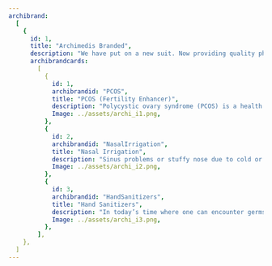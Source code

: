 ```yaml
---
archibrand:
  [
    {
      id: 1,
      title: "Archimedis Branded",
      description: "We have put on a new suit. Now providing quality pharmaceuticals right at your door step..",
      archibrandcards:
        [
          {
            id: 1,
            archibrandid: "PCOS",
            title: "PCOS (Fertility Enhancer)",
            description: "Polycystic ovary syndrome (PCOS) is a health problem that affects 1 in 10 women of childbearing age. Women with PCOS have a hormonal imbalance and metabolism problems that may affect their overall health and appearance. Our products can help you out with the issue.",
            Image: ../assets/archi_i1.png,
          },
          {
            id: 2,
            archibrandid: "NasalIrrigation",
            title: "Nasal Irrigation",
            description: "Sinus problems or stuffy nose due to cold or allergies, try out our Nasal Irrigation product and thank us later. Our quality combination of sodium chloride and sodium bicarbonate is sure to clear out your nasal passages and your problems.",
            Image: ../assets/archi_i2.png,
          },
          {
            id: 3,
            archibrandid: "HandSanitizers",
            title: "Hand Sanitizers",
            description: "In today’s time where one can encounter germs in all kinds of places, sanitization is the only way. You can rely on our alcohol-based hand sanitizer ‘SafeHandZ’ to keep your surroundings germ free. It offers maximum protection by killing 99.99% of germs in just 15 seconds without water. Did we mention it has glycerol which prevents your skin from drying out!",
            Image: ../assets/archi_i3.png,
          },
        ],
    },
  ]
---
```

